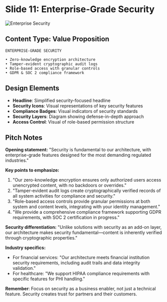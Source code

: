 # Slide 11: Enterprise-Grade Security

![Enterprise Security](../images/slide11.png)

## Content Type: Value Proposition

```
ENTERPRISE-GRADE SECURITY

• Zero-knowledge encryption architecture
• Tamper-evident cryptographic audit logs
• Role-based access with granular controls
• GDPR & SOC 2 compliance framework
```

## Design Elements

- **Headline**: Simplified security-focused headline
- **Security Icons**: Visual representations of key security features
- **Compliance Badges**: Visual indicators of security standards
- **Security Layers**: Diagram showing defense-in-depth approach
- **Access Control**: Visual of role-based permission structure

## Pitch Notes

**Opening statement:**
"Security is fundamental to our architecture, with enterprise-grade features designed for the most demanding regulated industries."

**Key points to emphasize:**
1. "Our zero-knowledge encryption ensures only authorized users access unencrypted content, with no backdoors or overrides."
2. "Tamper-evident audit logs create cryptographically verified records of all system activities for compliance and security."
3. "Role-based access controls provide granular permissions at both system and content levels, integrating with your identity management."
4. "We provide a comprehensive compliance framework supporting GDPR requirements, with SOC 2 certification in progress."

**Security differentiation:**
"Unlike solutions with security as an add-on layer, our architecture makes security fundamental—content is inherently verified through cryptographic properties."

**Industry specifics:**
- For financial services: "Our architecture meets financial institution security requirements, including audit trails and data integrity validation."
- For healthcare: "We support HIPAA compliance requirements with specific features for PHI handling."

**Remember**: Focus on security as a business enabler, not just a technical feature. Security creates trust for partners and their customers.